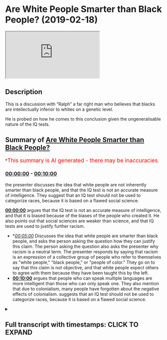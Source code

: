 # Are White People Smarter than Black People? (2019-02-18)

<iframe loading='lazy' src='https://www.youtube.com/embed/7zkiV1EToGg'></iframe>

## Description

This is a discussion with “Ralph” a far right man who believes that blacks are intellectually inferior to whites on a genetic level.

He is probed on how he comes to this conclusion given the ungeneralisable nature of the IQ tests.

## Summary of [Are White People Smarter than Black People?](https://www.youtube.com/watch?v=7zkiV1EToGg)

\*<span style="color:red; font-size:125%">This summary is AI generated - there may be inaccuracies</span>.

### [00:00:00](https://www.youtube.com/watch?v=7zkiV1EToGg\&t=0) - [00:10:00](https://www.youtube.com/watch?v=7zkiV1EToGg\&t=600)

the presenter discusses the idea that white people are not inherently smarter than black people, and that the IQ test is not an accurate measure of intelligence. They suggest that an IQ test should not be used to categorize races, because it is based on a flawed social science.

**[00:00:00](https://www.youtube.com/watch?v=7zkiV1EToGg\&t=0)** argues that the IQ test is not an accurate measure of intelligence, and that it is biased because of the biases of the people who created it. He also points out that social sciences are weaker than science, and that IQ tests are used to justify further racism.

*   \**[00:05:00](https://www.youtube.com/watch?v=7zkiV1EToGg\&t=300)* Discusses the idea that white people are smarter than black people, and asks the person asking the question how they can justify this claim. The person asking the question also asks the presenter why racism is a neutral term. The presenter responds by saying that racism is an expression of a collective group of people who refer to themselves as "white people," "black people," or "people of color." They go on to say that this claim is not objective, and that white people expect others to agree with them because they have been taught this by the left.
*   **[00:10:00](https://www.youtube.com/watch?v=7zkiV1EToGg\&t=600)** argues that people who can speak multiple languages are more intelligent than those who can only speak one. They also mention that due to colonialism, many people have forgotten about the negative effects of colonialism. suggests that an IQ test should not be used to categorize races, because it is based on a flawed social science.

<details><summary><h2>Full transcript with timestamps: CLICK TO EXPAND</h2></summary>

[0:00:00](https://youtu.be/7zkiV1EToGg?t=0) all righty Kip uses example I say you\
[0:00:02](https://youtu.be/7zkiV1EToGg?t=2) can white finish black you said black\
[0:00:05](https://youtu.be/7zkiV1EToGg?t=5) people are less intelligent than white\
[0:00:07](https://youtu.be/7zkiV1EToGg?t=7) people as a result of their results on\
[0:00:09](https://youtu.be/7zkiV1EToGg?t=9) the IQ tests as a collective group and\
[0:00:12](https://youtu.be/7zkiV1EToGg?t=12) that's that's that's indicative of a\
[0:00:15](https://youtu.be/7zkiV1EToGg?t=15) genetic go to guru today please please\
[0:00:18](https://youtu.be/7zkiV1EToGg?t=18) calm down please\
[0:00:20](https://youtu.be/7zkiV1EToGg?t=20) just let you keep laughing but I just\
[0:00:22](https://youtu.be/7zkiV1EToGg?t=22) wanna you saying that it's problematic\
[0:00:24](https://youtu.be/7zkiV1EToGg?t=24) on account of the following IQ tests\
[0:00:28](https://youtu.be/7zkiV1EToGg?t=28) themselves are not compliant with the\
[0:00:33](https://youtu.be/7zkiV1EToGg?t=33) scientific method let me explain to you\
[0:00:38](https://youtu.be/7zkiV1EToGg?t=38) the IQ test itself is a configuration\
[0:00:43](https://youtu.be/7zkiV1EToGg?t=43) which is susceptible to human critique\
[0:00:47](https://youtu.be/7zkiV1EToGg?t=47) and/or amendment well wrong correct\
[0:00:51](https://youtu.be/7zkiV1EToGg?t=51) therefore using it as an exact measure\
[0:00:54](https://youtu.be/7zkiV1EToGg?t=54) for PMON intelligence currently as a\
[0:00:57](https://youtu.be/7zkiV1EToGg?t=57) current measure is unjustifiable\
[0:01:00](https://youtu.be/7zkiV1EToGg?t=60) especially considering let me let me\
[0:01:02](https://youtu.be/7zkiV1EToGg?t=62) explain let me explain especially\
[0:01:03](https://youtu.be/7zkiV1EToGg?t=63) considering excuse me especially\
[0:01:05](https://youtu.be/7zkiV1EToGg?t=65) considering that those who constructed\
[0:01:08](https://youtu.be/7zkiV1EToGg?t=68) the IQ test themselves were people who\
[0:01:12](https://youtu.be/7zkiV1EToGg?t=72) might have had biases well we have let\
[0:01:17](https://youtu.be/7zkiV1EToGg?t=77) me give an example I mean I may have an\
[0:01:18](https://youtu.be/7zkiV1EToGg?t=78) example right and this is not something\
[0:01:20](https://youtu.be/7zkiV1EToGg?t=80) this let me give an example is\
[0:01:23](https://youtu.be/7zkiV1EToGg?t=83) bilingualism\
[0:01:25](https://youtu.be/7zkiV1EToGg?t=85) or multilingualism included in the IQ\
[0:01:27](https://youtu.be/7zkiV1EToGg?t=87) test my question is it included yes or\
[0:01:30](https://youtu.be/7zkiV1EToGg?t=90) no no no it's no it's not now\
[0:01:33](https://youtu.be/7zkiV1EToGg?t=93) yes here's the point do black people do\
[0:01:35](https://youtu.be/7zkiV1EToGg?t=95) let me ask a question do black people\
[0:01:37](https://youtu.be/7zkiV1EToGg?t=97) have a higher or lesser chance of being\
[0:01:40](https://youtu.be/7zkiV1EToGg?t=100) bilingual or multilingual than a white\
[0:01:42](https://youtu.be/7zkiV1EToGg?t=102) man please please please I'll ask it a\
[0:01:51](https://youtu.be/7zkiV1EToGg?t=111) question does a black man in Africa have\
[0:01:54](https://youtu.be/7zkiV1EToGg?t=114) a higher or lesser chance of being\
[0:01:55](https://youtu.be/7zkiV1EToGg?t=115) bilingual or multilingual than a white\
[0:01:57](https://youtu.be/7zkiV1EToGg?t=117) man in Europe\
[0:01:58](https://youtu.be/7zkiV1EToGg?t=118) no it's not equal no it's not you know\
[0:02:01](https://youtu.be/7zkiV1EToGg?t=121) why no it's not okay Ralph you Ralph is\
[0:02:05](https://youtu.be/7zkiV1EToGg?t=125) more equal and not one sorry Ralph sorry\
[0:02:07](https://youtu.be/7zkiV1EToGg?t=127) I'm sorry I apologize I apologize I'm\
[0:02:14](https://youtu.be/7zkiV1EToGg?t=134) sorry let's let's be specific let's be\
[0:02:18](https://youtu.be/7zkiV1EToGg?t=138) specific\
[0:02:19](https://youtu.be/7zkiV1EToGg?t=139) again the Western European example\
[0:02:20](https://youtu.be/7zkiV1EToGg?t=140) Western Europe I'm going to be very\
[0:02:22](https://youtu.be/7zkiV1EToGg?t=142) specific I'm talking about this colonial\
[0:02:25](https://youtu.be/7zkiV1EToGg?t=145) narrative of especially Western Europe\
[0:02:27](https://youtu.be/7zkiV1EToGg?t=147) okay and I think you have to understand\
[0:02:30](https://youtu.be/7zkiV1EToGg?t=150) something brother\
[0:02:31](https://youtu.be/7zkiV1EToGg?t=151) yeah you have to really understand side\
[0:02:33](https://youtu.be/7zkiV1EToGg?t=153) these you know these eugenics programs\
[0:02:35](https://youtu.be/7zkiV1EToGg?t=155) that they did and in what you call it in\
[0:02:37](https://youtu.be/7zkiV1EToGg?t=157) Germany yeah where they brand it they\
[0:02:40](https://youtu.be/7zkiV1EToGg?t=160) had you know that the supreme race the\
[0:02:42](https://youtu.be/7zkiV1EToGg?t=162) white man with the blue eyes and so on\
[0:02:44](https://youtu.be/7zkiV1EToGg?t=164) and this is the you know the ideal the\
[0:02:46](https://youtu.be/7zkiV1EToGg?t=166) women so she would know she would know\
[0:02:51](https://youtu.be/7zkiV1EToGg?t=171) she would know so she would know what\
[0:02:53](https://youtu.be/7zkiV1EToGg?t=173) her parents are poor forefathers in fact\
[0:02:55](https://youtu.be/7zkiV1EToGg?t=175) there would have been there would have\
[0:02:56](https://youtu.be/7zkiV1EToGg?t=176) been part of this right so that the idea\
[0:02:59](https://youtu.be/7zkiV1EToGg?t=179) of the the idea of the white man with\
[0:03:02](https://youtu.be/7zkiV1EToGg?t=182) the blue ice the white man with the blue\
[0:03:04](https://youtu.be/7zkiV1EToGg?t=184) eyes being the the apex balls and the\
[0:03:07](https://youtu.be/7zkiV1EToGg?t=187) boogey man that scares you their points\
[0:03:09](https://youtu.be/7zkiV1EToGg?t=189) not completed my sentence oh yeah right\
[0:03:14](https://youtu.be/7zkiV1EToGg?t=194) I'm not saying that just because it's\
[0:03:16](https://youtu.be/7zkiV1EToGg?t=196) provided a justification I'm saying that\
[0:03:19](https://youtu.be/7zkiV1EToGg?t=199) this I'm not making that point I could\
[0:03:21](https://youtu.be/7zkiV1EToGg?t=201) say that\
[0:03:23](https://youtu.be/7zkiV1EToGg?t=203) Ralph sorry I could have made the point\
[0:03:26](https://youtu.be/7zkiV1EToGg?t=206) I said I'm not gonna be more emotive\
[0:03:28](https://youtu.be/7zkiV1EToGg?t=208) sanctimonious and say well that's how\
[0:03:29](https://youtu.be/7zkiV1EToGg?t=209) they justified the burning of the\
[0:03:30](https://youtu.be/7zkiV1EToGg?t=210) Ashkenazi Jews you you said all the\
[0:03:31](https://youtu.be/7zkiV1EToGg?t=211) highest IQ and it was ironic you tell me\
[0:03:34](https://youtu.be/7zkiV1EToGg?t=214) but but just let me say my first the\
[0:03:37](https://youtu.be/7zkiV1EToGg?t=217) point is the the inherent biases in\
[0:03:42](https://youtu.be/7zkiV1EToGg?t=222) those scientific practices from German\
[0:03:46](https://youtu.be/7zkiV1EToGg?t=226) scientists\
[0:03:48](https://youtu.be/7zkiV1EToGg?t=228) reflected upon subsequent subsequent\
[0:03:51](https://youtu.be/7zkiV1EToGg?t=231) results of so-called scientific\
[0:03:53](https://youtu.be/7zkiV1EToGg?t=233) discoveries so therefore you have to\
[0:03:56](https://youtu.be/7zkiV1EToGg?t=236) understand number one how science can be\
[0:03:57](https://youtu.be/7zkiV1EToGg?t=237) very biased because you have a lungful\
[0:03:59](https://youtu.be/7zkiV1EToGg?t=239) you really need to like take a minute\
[0:04:01](https://youtu.be/7zkiV1EToGg?t=241) let me help someone so summarize what\
[0:04:03](https://youtu.be/7zkiV1EToGg?t=243) your so let me summarize it give me one\
[0:04:06](https://youtu.be/7zkiV1EToGg?t=246) minute just one minute\
[0:04:07](https://youtu.be/7zkiV1EToGg?t=247) and then you can talk for two minutes I\
[0:04:09](https://youtu.be/7zkiV1EToGg?t=249) put up one minute okay\
[0:04:11](https://youtu.be/7zkiV1EToGg?t=251) to summarize you're right science itself\
[0:04:13](https://youtu.be/7zkiV1EToGg?t=253) can be used by racist people and then\
[0:04:16](https://youtu.be/7zkiV1EToGg?t=256) those racist people can then use the\
[0:04:19](https://youtu.be/7zkiV1EToGg?t=259) word data to make it seem as if science\
[0:04:21](https://youtu.be/7zkiV1EToGg?t=261) has this is a legitimate racism now\
[0:04:23](https://youtu.be/7zkiV1EToGg?t=263) moving on to social sciences which is\
[0:04:26](https://youtu.be/7zkiV1EToGg?t=266) even weaker it's more feeble than\
[0:04:28](https://youtu.be/7zkiV1EToGg?t=268) science yes because it attempts to mimic\
[0:04:30](https://youtu.be/7zkiV1EToGg?t=270) it it's a cheap copy\
[0:04:31](https://youtu.be/7zkiV1EToGg?t=271) it's a pseudoscience according to Karl\
[0:04:33](https://youtu.be/7zkiV1EToGg?t=273) Popper sure and then the resulting\
[0:04:36](https://youtu.be/7zkiV1EToGg?t=276) placement tests which are called IQ\
[0:04:38](https://youtu.be/7zkiV1EToGg?t=278) tests which are put in place to try and\
[0:04:40](https://youtu.be/7zkiV1EToGg?t=280) measure people's intelligence\
[0:04:41](https://youtu.be/7zkiV1EToGg?t=281) collectivise them and then justify\
[0:04:43](https://youtu.be/7zkiV1EToGg?t=283) further racism which is what your\
[0:04:46](https://youtu.be/7zkiV1EToGg?t=286) phase-two might be if not for you but\
[0:04:48](https://youtu.be/7zkiV1EToGg?t=288) someone else would say it's phase 2 of\
[0:04:49](https://youtu.be/7zkiV1EToGg?t=289) the program the point not it's not\
[0:04:52](https://youtu.be/7zkiV1EToGg?t=292) finished\
[0:04:54](https://youtu.be/7zkiV1EToGg?t=294) so you have to justify why the\
[0:04:57](https://youtu.be/7zkiV1EToGg?t=297) parameters included in the IQ test are\
[0:05:01](https://youtu.be/7zkiV1EToGg?t=301) the the best possible parameters when\
[0:05:04](https://youtu.be/7zkiV1EToGg?t=304) they don't include those things which\
[0:05:05](https://youtu.be/7zkiV1EToGg?t=305) black people or people of color would\
[0:05:08](https://youtu.be/7zkiV1EToGg?t=308) have this advantage would have as\
[0:05:10](https://youtu.be/7zkiV1EToGg?t=310) advantages over and above white people\
[0:05:11](https://youtu.be/7zkiV1EToGg?t=311) and do link and other and do link to\
[0:05:15](https://youtu.be/7zkiV1EToGg?t=315) intelligence according to a majority of\
[0:05:17](https://youtu.be/7zkiV1EToGg?t=317) studies that have been done on it so\
[0:05:19](https://youtu.be/7zkiV1EToGg?t=319) that can you answer that question so let\
[0:05:20](https://youtu.be/7zkiV1EToGg?t=320) me know you get about 20 minutes one\
[0:05:23](https://youtu.be/7zkiV1EToGg?t=323) minute yeah\
[0:05:24](https://youtu.be/7zkiV1EToGg?t=324) before the\
[0:05:27](https://youtu.be/7zkiV1EToGg?t=327) I let me start by produced popper and\
[0:05:30](https://youtu.be/7zkiV1EToGg?t=330) your question the scientific method\
[0:05:32](https://youtu.be/7zkiV1EToGg?t=332) requesting basically Western\
[0:05:34](https://youtu.be/7zkiV1EToGg?t=334) civilization which is with some brand\
[0:05:36](https://youtu.be/7zkiV1EToGg?t=336) you're standing on let me tell you about\
[0:05:38](https://youtu.be/7zkiV1EToGg?t=338) Western civilization so in the end is\
[0:05:40](https://youtu.be/7zkiV1EToGg?t=340) what you're referring to loosely as\
[0:05:41](https://youtu.be/7zkiV1EToGg?t=341) logical positivism and Wittgenstein and\
[0:05:43](https://youtu.be/7zkiV1EToGg?t=343) pauper down the room and everyone else\
[0:05:45](https://youtu.be/7zkiV1EToGg?t=345) this was still 40 years before the\
[0:05:47](https://youtu.be/7zkiV1EToGg?t=347) invention in computer science we see\
[0:05:49](https://youtu.be/7zkiV1EToGg?t=349) people at myself as two types of chimps\
[0:05:51](https://youtu.be/7zkiV1EToGg?t=351) in this world those who get theoretical\
[0:05:52](https://youtu.be/7zkiV1EToGg?t=352) computer science and those that don't\
[0:05:54](https://youtu.be/7zkiV1EToGg?t=354) the scientific method is just an\
[0:05:55](https://youtu.be/7zkiV1EToGg?t=355) algorithm it's a class backwards not\
[0:05:58](https://youtu.be/7zkiV1EToGg?t=358) alternative hypotheses are algorithms\
[0:06:00](https://youtu.be/7zkiV1EToGg?t=360) wrong the type on that your errors are\
[0:06:02](https://youtu.be/7zkiV1EToGg?t=362) algorithms methodological it depends on\
[0:06:04](https://youtu.be/7zkiV1EToGg?t=364) algorithm as large composite is an\
[0:06:06](https://youtu.be/7zkiV1EToGg?t=366) algorithm the Trinity we style and the\
[0:06:08](https://youtu.be/7zkiV1EToGg?t=368) pauper give me the Trinity we spiral\
[0:06:11](https://youtu.be/7zkiV1EToGg?t=371) that populated with three world world\
[0:06:13](https://youtu.be/7zkiV1EToGg?t=373) there are three worlds one is a physical\
[0:06:15](https://youtu.be/7zkiV1EToGg?t=375) world which I will measure using science\
[0:06:17](https://youtu.be/7zkiV1EToGg?t=377) and computer science as the time the\
[0:06:19](https://youtu.be/7zkiV1EToGg?t=379) universe fifteen billion years plus our\
[0:06:20](https://youtu.be/7zkiV1EToGg?t=380) space-time continuum for human eyes\
[0:06:22](https://youtu.be/7zkiV1EToGg?t=382) chimps in a data point time T then I\
[0:06:25](https://youtu.be/7zkiV1EToGg?t=385) would look at evolution she stopped uh\
[0:06:26](https://youtu.be/7zkiV1EToGg?t=386) performing computational science for\
[0:06:28](https://youtu.be/7zkiV1EToGg?t=388) this abstraction World War two is\
[0:06:30](https://youtu.be/7zkiV1EToGg?t=390) measured by conscious creatures in it\
[0:06:32](https://youtu.be/7zkiV1EToGg?t=392) you and I as to terms and those at\
[0:06:35](https://youtu.be/7zkiV1EToGg?t=395) processing that was that Trinity that\
[0:06:37](https://youtu.be/7zkiV1EToGg?t=397) creates us tells us that from a gene to\
[0:06:40](https://youtu.be/7zkiV1EToGg?t=400) itself bring me to sell to sell to chimp\
[0:06:44](https://youtu.be/7zkiV1EToGg?t=404) she about to get twenty thousand I\
[0:06:46](https://youtu.be/7zkiV1EToGg?t=406) forced you into your saliva using forty\
[0:06:49](https://youtu.be/7zkiV1EToGg?t=409) register your saliva in twenty-three\
[0:06:51](https://youtu.be/7zkiV1EToGg?t=411) your chin down twenty thousand\
[0:06:52](https://youtu.be/7zkiV1EToGg?t=412) I'll see you Mohammad Javad is twenty\
[0:06:55](https://youtu.be/7zkiV1EToGg?t=415) thousand on the bow see which tribe you\
[0:06:57](https://youtu.be/7zkiV1EToGg?t=417) came from down from Baghdad for Maui I\
[0:06:59](https://youtu.be/7zkiV1EToGg?t=419) will find every temple and I will see\
[0:07:01](https://youtu.be/7zkiV1EToGg?t=421) your propensity with diabetes for motor\
[0:07:03](https://youtu.be/7zkiV1EToGg?t=423) neuron disease for heart I would look\
[0:07:05](https://youtu.be/7zkiV1EToGg?t=425) for using medicine algebra tremor when\
[0:07:08](https://youtu.be/7zkiV1EToGg?t=428) you're in a space about this way that\
[0:07:19](https://youtu.be/7zkiV1EToGg?t=439) this is the data immunological regions\
[0:07:22](https://youtu.be/7zkiV1EToGg?t=442) you say racism because obviously you\
[0:07:24](https://youtu.be/7zkiV1EToGg?t=444) will have to form allies with the left\
[0:07:26](https://youtu.be/7zkiV1EToGg?t=446) while yes term\
[0:07:28](https://youtu.be/7zkiV1EToGg?t=448) yeah okay so in that Christian Western\
[0:07:56](https://youtu.be/7zkiV1EToGg?t=476) science in that Christian we have data\
[0:07:59](https://youtu.be/7zkiV1EToGg?t=479) I'm going to look at the data and racism\
[0:08:01](https://youtu.be/7zkiV1EToGg?t=481) and some left-wing quite a white light\
[0:08:03](https://youtu.be/7zkiV1EToGg?t=483) from our racist and Mahalo doesn't\
[0:08:06](https://youtu.be/7zkiV1EToGg?t=486) interest me\
[0:08:06](https://youtu.be/7zkiV1EToGg?t=486) I apologize queue of racism I told you\
[0:08:14](https://youtu.be/7zkiV1EToGg?t=494) today I'm not going to be morally\
[0:08:16](https://youtu.be/7zkiV1EToGg?t=496) sanctimonious I'll let that for other\
[0:08:17](https://youtu.be/7zkiV1EToGg?t=497) people to talk about right and I haven't\
[0:08:19](https://youtu.be/7zkiV1EToGg?t=499) accused you of racism by the way racism\
[0:08:20](https://youtu.be/7zkiV1EToGg?t=500) is a neutral term hold on hold on why I\
[0:08:23](https://youtu.be/7zkiV1EToGg?t=503) mean by racism being a neutral term it\
[0:08:25](https://youtu.be/7zkiV1EToGg?t=505) doesn't have to be necessarily\
[0:08:26](https://youtu.be/7zkiV1EToGg?t=506) derogatory depending on how you define\
[0:08:28](https://youtu.be/7zkiV1EToGg?t=508) it and how its expressed racism sorry\
[0:08:31](https://youtu.be/7zkiV1EToGg?t=511) racism is just an expression of a\
[0:08:33](https://youtu.be/7zkiV1EToGg?t=513) collective of group a collective\
[0:08:35](https://youtu.be/7zkiV1EToGg?t=515) referring themselves referring to\
[0:08:37](https://youtu.be/7zkiV1EToGg?t=517) themselves so self identifying or being\
[0:08:39](https://youtu.be/7zkiV1EToGg?t=519) referred to as watching I referring to\
[0:08:44](https://youtu.be/7zkiV1EToGg?t=524) themselves being self-identified or\
[0:08:46](https://youtu.be/7zkiV1EToGg?t=526) being referred to as others as say for\
[0:08:47](https://youtu.be/7zkiV1EToGg?t=527) instance black or Y or ever being\
[0:08:50](https://youtu.be/7zkiV1EToGg?t=530) oppressed through power relations or\
[0:08:51](https://youtu.be/7zkiV1EToGg?t=531) otherwise by other people and all being\
[0:08:53](https://youtu.be/7zkiV1EToGg?t=533) discriminated against\
[0:08:54](https://youtu.be/7zkiV1EToGg?t=534) now that could have undertones which are\
[0:08:57](https://youtu.be/7zkiV1EToGg?t=537) political but it could also be something\
[0:08:59](https://youtu.be/7zkiV1EToGg?t=539) which is neutrally used my question to\
[0:09:01](https://youtu.be/7zkiV1EToGg?t=541) you which you couldn't answer you tried\
[0:09:02](https://youtu.be/7zkiV1EToGg?t=542) talking about algorithms with what the\
[0:09:04](https://youtu.be/7zkiV1EToGg?t=544) fact no no no is the fact that how can\
[0:09:06](https://youtu.be/7zkiV1EToGg?t=546) you justify making them my questions how\
[0:09:09](https://youtu.be/7zkiV1EToGg?t=549) can you justify I haven't finished my\
[0:09:11](https://youtu.be/7zkiV1EToGg?t=551) question how can you justify making\
[0:09:14](https://youtu.be/7zkiV1EToGg?t=554) overarching generalizations about\
[0:09:16](https://youtu.be/7zkiV1EToGg?t=556) intelligence when the systems and\
[0:09:18](https://youtu.be/7zkiV1EToGg?t=558) methods hollow the systems and methods\
[0:09:20](https://youtu.be/7zkiV1EToGg?t=560) by which involve an acuity the end Ralph\
[0:09:22](https://youtu.be/7zkiV1EToGg?t=562) by the way I did let you speak okay\
[0:09:27](https://youtu.be/7zkiV1EToGg?t=567) our changes are not working or performed\
[0:09:29](https://youtu.be/7zkiV1EToGg?t=569) equally another you're not on the oh\
[0:09:31](https://youtu.be/7zkiV1EToGg?t=571) you're you're thinking in a linear way\
[0:09:34](https://youtu.be/7zkiV1EToGg?t=574) okay checked it you're thinking a value\
[0:09:36](https://youtu.be/7zkiV1EToGg?t=576) it's not objective no I've not told you\
[0:09:40](https://youtu.be/7zkiV1EToGg?t=580) about my emotion so you're talking about\
[0:09:41](https://youtu.be/7zkiV1EToGg?t=581) something else now have I said I feel\
[0:09:43](https://youtu.be/7zkiV1EToGg?t=583) this way already you seem to love them\
[0:09:45](https://youtu.be/7zkiV1EToGg?t=585) well I don't know I didn't say this\
[0:09:47](https://youtu.be/7zkiV1EToGg?t=587) though I say that everyone seemed like\
[0:09:49](https://youtu.be/7zkiV1EToGg?t=589) no no no I'm not saying I like you I'm\
[0:09:51](https://youtu.be/7zkiV1EToGg?t=591) not talking about you now what I'm\
[0:09:53](https://youtu.be/7zkiV1EToGg?t=593) saying is this my claim is very so him\
[0:09:56](https://youtu.be/7zkiV1EToGg?t=596) rough you expect me to say certain\
[0:09:58](https://youtu.be/7zkiV1EToGg?t=598) things because you hear that from the\
[0:09:59](https://youtu.be/7zkiV1EToGg?t=599) left I'm not left wing guy hold on I'm\
[0:10:04](https://youtu.be/7zkiV1EToGg?t=604) not no identifiers with the left all the\
[0:10:06](https://youtu.be/7zkiV1EToGg?t=606) way I don't know I don't believe so yeah\
[0:10:11](https://youtu.be/7zkiV1EToGg?t=611) although I really genuinely don't\
[0:10:12](https://youtu.be/7zkiV1EToGg?t=612) believe so I disagree with that\
[0:10:13](https://youtu.be/7zkiV1EToGg?t=613) completely yeah but what I was gonna say\
[0:10:15](https://youtu.be/7zkiV1EToGg?t=615) was this yeah no and we're not left all\
[0:10:18](https://youtu.be/7zkiV1EToGg?t=618) right we don't go in your your spectrum\
[0:10:20](https://youtu.be/7zkiV1EToGg?t=620) your political spectrum we don't have to\
[0:10:21](https://youtu.be/7zkiV1EToGg?t=621) fit nicely with it yeah yeah yeah so\
[0:10:23](https://youtu.be/7zkiV1EToGg?t=623) what I was gonna say was this yeah was\
[0:10:26](https://youtu.be/7zkiV1EToGg?t=626) the point I was making you keep using\
[0:10:28](https://youtu.be/7zkiV1EToGg?t=628) words like data and objective truths and\
[0:10:30](https://youtu.be/7zkiV1EToGg?t=630) emotions no it's no no it's an easy it's\
[0:10:33](https://youtu.be/7zkiV1EToGg?t=633) an easy argument to win against someone\
[0:10:34](https://youtu.be/7zkiV1EToGg?t=634) who doesn't know what they're talking\
[0:10:35](https://youtu.be/7zkiV1EToGg?t=635) about but if you're talking to someone\
[0:10:37](https://youtu.be/7zkiV1EToGg?t=637) who's done Social Sciences and I spent\
[0:10:39](https://youtu.be/7zkiV1EToGg?t=639) many years doing so like myself and I\
[0:10:41](https://youtu.be/7zkiV1EToGg?t=641) tell you now it's magic no no no I'm not\
[0:10:44](https://youtu.be/7zkiV1EToGg?t=644) to be funny but no not to be funny but\
[0:10:46](https://youtu.be/7zkiV1EToGg?t=646) I've got the credentials from those guys\
[0:10:47](https://youtu.be/7zkiV1EToGg?t=647) that you take us I do have those\
[0:10:53](https://youtu.be/7zkiV1EToGg?t=653) credentials if you want to show them to\
[0:10:54](https://youtu.be/7zkiV1EToGg?t=654) you as well but even even if we don't\
[0:10:56](https://youtu.be/7zkiV1EToGg?t=656) talk about that and I said you look the\
[0:10:58](https://youtu.be/7zkiV1EToGg?t=658) issue is this the issue is that you're\
[0:11:01](https://youtu.be/7zkiV1EToGg?t=661) using a measure which is a byproduct\
[0:11:03](https://youtu.be/7zkiV1EToGg?t=663) listen to me carefully\
[0:11:05](https://youtu.be/7zkiV1EToGg?t=665) it's a but it's a by-product of a of a\
[0:11:09](https://youtu.be/7zkiV1EToGg?t=669) social science that was done from\
[0:11:12](https://youtu.be/7zkiV1EToGg?t=672) usually you're not listening to my you\
[0:11:14](https://youtu.be/7zkiV1EToGg?t=674) know listening to my objection they say\
[0:11:16](https://youtu.be/7zkiV1EToGg?t=676) but the IQ test is not cannot be seen as\
[0:11:21](https://youtu.be/7zkiV1EToGg?t=681) an incorrigible test that is that is\
[0:11:24](https://youtu.be/7zkiV1EToGg?t=684) incapable of being amended in the future\
[0:11:26](https://youtu.be/7zkiV1EToGg?t=686) you can assume excuse me tonight before\
[0:11:29](https://youtu.be/7zkiV1EToGg?t=689) I have a finish\
[0:11:31](https://youtu.be/7zkiV1EToGg?t=691) and moreover and moreover therefore to\
[0:11:34](https://youtu.be/7zkiV1EToGg?t=694) categorize races as as a result of their\
[0:11:38](https://youtu.be/7zkiV1EToGg?t=698) performances on IQ tests when for\
[0:11:41](https://youtu.be/7zkiV1EToGg?t=701) knowing full well that within the\
[0:11:42](https://youtu.be/7zkiV1EToGg?t=702) parameters of IQ test certain things\
[0:11:44](https://youtu.be/7zkiV1EToGg?t=704) like bilingualism and multilingualism is\
[0:11:46](https://youtu.be/7zkiV1EToGg?t=706) not included which I really you're not\
[0:11:48](https://youtu.be/7zkiV1EToGg?t=708) you're not you're not listening you're\
[0:11:51](https://youtu.be/7zkiV1EToGg?t=711) simply not listening I will say to you\
[0:11:53](https://youtu.be/7zkiV1EToGg?t=713) I'm gonna make a statement right now\
[0:11:54](https://youtu.be/7zkiV1EToGg?t=714) yeah I'm gonna say to you that people\
[0:11:56](https://youtu.be/7zkiV1EToGg?t=716) that can speak two languages are\
[0:11:58](https://youtu.be/7zkiV1EToGg?t=718) cleverer in my eyes than people that\
[0:12:00](https://youtu.be/7zkiV1EToGg?t=720) could speak one okay\
[0:12:01](https://youtu.be/7zkiV1EToGg?t=721) yes colonial people that have been\
[0:12:04](https://youtu.be/7zkiV1EToGg?t=724) colonized by the West and others because\
[0:12:06](https://youtu.be/7zkiV1EToGg?t=726) in 1914 according to one of your great\
[0:12:09](https://youtu.be/7zkiV1EToGg?t=729) scholars his name was homi Bhabha I'm\
[0:12:10](https://youtu.be/7zkiV1EToGg?t=730) not sure you've heard of it yeah yeah is\
[0:12:13](https://youtu.be/7zkiV1EToGg?t=733) there post-colonial think of it tonight\
[0:12:15](https://youtu.be/7zkiV1EToGg?t=735) 85% of people 85% of the world was\
[0:12:20](https://youtu.be/7zkiV1EToGg?t=740) colonized by a few European countries\
[0:12:21](https://youtu.be/7zkiV1EToGg?t=741) eighty-five percent a lot of people have\
[0:12:23](https://youtu.be/7zkiV1EToGg?t=743) colonial amnesia\
[0:12:24](https://youtu.be/7zkiV1EToGg?t=744) you have colonial amnesia you know\
[0:12:25](https://youtu.be/7zkiV1EToGg?t=745) unremember one thing is not you have\
[0:12:35](https://youtu.be/7zkiV1EToGg?t=755) because you don't know the extent to\
[0:12:37](https://youtu.be/7zkiV1EToGg?t=757) which colonial powers that are have\
[0:12:41](https://youtu.be/7zkiV1EToGg?t=761) affected educational systems of\
[0:12:43](https://youtu.be/7zkiV1EToGg?t=763) measuring intelligence and giving\
[0:12:45](https://youtu.be/7zkiV1EToGg?t=765) intelligence so that so that so that\
[0:12:48](https://youtu.be/7zkiV1EToGg?t=768) compartmentalization collectivization\
[0:12:50](https://youtu.be/7zkiV1EToGg?t=770) and then exploitation can be continued\
[0:12:53](https://youtu.be/7zkiV1EToGg?t=773) in the post-colonial narrative now\
[0:12:54](https://youtu.be/7zkiV1EToGg?t=774) here's the point that's why they do it\
[0:12:56](https://youtu.be/7zkiV1EToGg?t=776) now I'm saying to you something very\
[0:12:58](https://youtu.be/7zkiV1EToGg?t=778) simply that in Western Europe the people\
[0:13:01](https://youtu.be/7zkiV1EToGg?t=781) that were meant to see as the Superman\
[0:13:02](https://youtu.be/7zkiV1EToGg?t=782) the you know the Superman with a blue\
[0:13:05](https://youtu.be/7zkiV1EToGg?t=785) eyes and the white skin\
[0:13:07](https://youtu.be/7zkiV1EToGg?t=787) sorry that the Indonesian word the\
[0:13:10](https://youtu.be/7zkiV1EToGg?t=790) ubermensch at the ubermensch those\
[0:13:12](https://youtu.be/7zkiV1EToGg?t=792) individuals were meant to be the apex\
[0:13:13](https://youtu.be/7zkiV1EToGg?t=793) yet those individuals who are meant to\
[0:13:15](https://youtu.be/7zkiV1EToGg?t=795) be the apex of human civilization\
[0:13:16](https://youtu.be/7zkiV1EToGg?t=796) because of their schools and IQ tests\
[0:13:19](https://youtu.be/7zkiV1EToGg?t=799) which have been rigged so that they can\
[0:13:20](https://youtu.be/7zkiV1EToGg?t=800) be the IQ test can be rewritten a high\
[0:13:28](https://youtu.be/7zkiV1EToGg?t=808) you feel this summer no no I can\
[0:13:29](https://youtu.be/7zkiV1EToGg?t=809) summarize your words into anything no I\
[0:13:31](https://youtu.be/7zkiV1EToGg?t=811) mean summarize your board you would help\
[0:13:32](https://youtu.be/7zkiV1EToGg?t=812) IQ chess I'm not I'm not falling for\
[0:13:35](https://youtu.be/7zkiV1EToGg?t=815) that I'm not\
[0:13:36](https://youtu.be/7zkiV1EToGg?t=816) for that trap I'm not \[ \_\_ ] over so\
[0:13:39](https://youtu.be/7zkiV1EToGg?t=819) that Ralph will you take an IQ test\
[0:13:40](https://youtu.be/7zkiV1EToGg?t=820) livestreaming what will you take I don't\
[0:13:43](https://youtu.be/7zkiV1EToGg?t=823) believe an IQ test you don't listen to\
[0:13:45](https://youtu.be/7zkiV1EToGg?t=825) argument ok now go away don't talk about\
[0:13:59](https://youtu.be/7zkiV1EToGg?t=839) IQ test I've done enough just in this\
[0:14:01](https://youtu.be/7zkiV1EToGg?t=841) country for ten years so yeah Wow Wow\
[0:14:05](https://youtu.be/7zkiV1EToGg?t=845) the point is this if I if you can take\
[0:14:08](https://youtu.be/7zkiV1EToGg?t=848) if you if you agree with me that people\
[0:14:10](https://youtu.be/7zkiV1EToGg?t=850) that know more than one language on if\
[0:14:12](https://youtu.be/7zkiV1EToGg?t=852) everything staying the same would be\
[0:14:15](https://youtu.be/7zkiV1EToGg?t=855) more intelligent than person over one\
[0:14:16](https://youtu.be/7zkiV1EToGg?t=856) language the question I asked what a\
[0:14:18](https://youtu.be/7zkiV1EToGg?t=858) question I asked is why have why has the\
[0:14:20](https://youtu.be/7zkiV1EToGg?t=860) elitist Westerners not put language\
[0:14:24](https://youtu.be/7zkiV1EToGg?t=864) ability in the IQ test because you know\
[0:14:27](https://youtu.be/7zkiV1EToGg?t=867) why do you know why the answer is never\
[0:14:28](https://youtu.be/7zkiV1EToGg?t=868) say the reasons the reason why price\
[0:14:30](https://youtu.be/7zkiV1EToGg?t=870) today the reason why is because black\
[0:14:31](https://youtu.be/7zkiV1EToGg?t=871) people are going to go higher off in\
[0:14:33](https://youtu.be/7zkiV1EToGg?t=873) that test and Ashkenazim Jews are going\
[0:14:35](https://youtu.be/7zkiV1EToGg?t=875) to go down yeah\
[0:14:37](https://youtu.be/7zkiV1EToGg?t=877) goodbye thank you very much thank you\
[0:14:38](https://youtu.be/7zkiV1EToGg?t=878) thank you very much Bob thank you thank\
[0:14:43](https://youtu.be/7zkiV1EToGg?t=883) you\
[0:14:48](https://youtu.be/7zkiV1EToGg?t=888) well dunno

</details>
